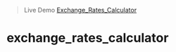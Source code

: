 > Live Demo [Exchange_Rates_Calculator](https://deepak3211.github.io/exchange_rates_calculator/)

# exchange_rates_calculator
